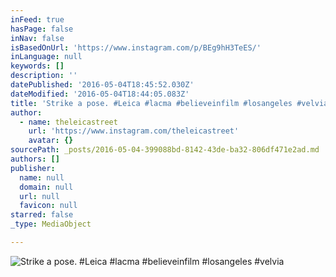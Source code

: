 ```yaml
---
inFeed: true
hasPage: false
inNav: false
isBasedOnUrl: 'https://www.instagram.com/p/BEg9hH3TeES/'
inLanguage: null
keywords: []
description: ''
datePublished: '2016-05-04T18:45:52.030Z'
dateModified: '2016-05-04T18:44:05.083Z'
title: 'Strike a pose. #Leica #lacma #believeinfilm #losangeles #velvia'
author:
  - name: theleicastreet
    url: 'https://www.instagram.com/theleicastreet'
    avatar: {}
sourcePath: _posts/2016-05-04-399088bd-8142-43de-ba32-806df471e2ad.md
authors: []
publisher:
  name: null
  domain: null
  url: null
  favicon: null
starred: false
_type: MediaObject

---
```

![Strike a pose. #Leica #lacma #believeinfilm #losangeles #velvia](https://scontent.cdninstagram.com/t51.2885-15/s640x640/sh0.08/e35/12940038_746088942160756_1353613800_n.jpg?ig_cache_key=MTIzNDI1Njg1NDkyMzQ2OTA3NA%3D%3D.2)